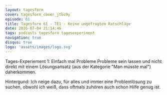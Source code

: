 ```yaml
---
layout: tagesform
cover: tagesform_cover_jtbc9y
episode: 61
title: Tagesform 61 - TE1 - Keine ungefragten Ratschläge
date: 2016-07-04 21:14:46
tags: podcasts tagesform tagesexperiment
navigation: true
disqus: true
logo: 'assets/images/logo.svg'
---
```


Tages-Experiement 1:
Einfach mal Probleme Probleme sein lassen und nicht 
direkt mit einem Lösungsansatz (aus der Kategorie
"Man müsste mal") daherkommen.

<!-- more -->

Hintergund: Ich neige dazu, für alles und immer
eine Problemlösung zu suchen, obwohl ich weiß, dass oftmals
zuhören auch schon Hilfe genug ist.
